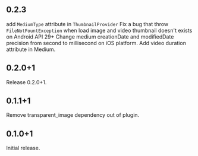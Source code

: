 ## 0.2.3

add ```MediumType``` attribute in ```ThumbnailProvider```
Fix a bug that throw ```FileNotFountException``` when load image and video thumbnail doesn't exists on Android API 29+
Change medium creationDate and modifiedDate precision from second to millisecond on iOS platform.
Add video duration attribute in Medium.

## 0.2.0+1

Release 0.2.0+1.

## 0.1.1+1

Remove transparent_image dependency out of plugin.

## 0.1.0+1

Initial release.
